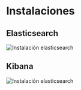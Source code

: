 # Instalaciones

## Elasticsearch

![Instalación elasticsearch](images/elastic.png)

## Kibana

![Instalación elasticsearch](images/Kibana.png)